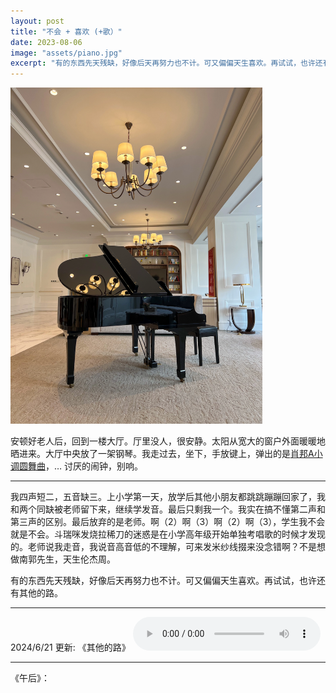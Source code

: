 ```yaml
---
layout: post
title: "不会 + 喜欢 (+歌）"
date: 2023-08-06
image: "assets/piano.jpg"
excerpt: "有的东西先天残缺，好像后天再努力也不计。可又偏偏天生喜欢。再试试，也许还有其他的路。"
---
```


<img src="/assets/piano.jpg" width="80%" />

安顿好老人后，回到一楼大厅。厅里没人，很安静。太阳从宽大的窗户外面暖暖地晒进来。大厅中央放了一架钢琴。我走过去，坐下，手放键上，弹出的是[肖邦A小调圆舞曲](https://www.youtube.com/watch?v=kKLDMYUPeMs)，… 讨厌的闹钟，别响。

----

我四声短二，五音缺三。上小学第一天，放学后其他小朋友都跳跳蹦蹦回家了，我和两个同缺被老师留下来，继续学发音。最后只剩我一个。我实在搞不懂第二声和第三声的区别。最后放弃的是老师。啊（2）啊（3）啊（2）啊（3），学生我不会就是不会。斗瑞咪发烧拉稀刀的迷惑是在小学高年级开始单独考唱歌的时候才发现的。老师说我走音，我说音高音低的不理解，可来发米纱线掇来没念错啊？不是想做南郭先生，天生伦杰周。

有的东西先天残缺，好像后天再努力也不计。可又偏偏天生喜欢。再试试，也许还有其他的路。


----
2024/6/21 更新: 《其他的路》
<audio controls>
  <source src="/assets/喜欢.mp3" type="audio/mpeg">
</audio>

----
《午后》：
